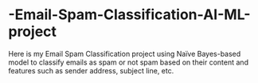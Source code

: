 # -Email-Spam-Classification-AI-ML-project
Here is my Email Spam Classification project using Naïve Bayes-based model to classify emails as spam or not spam based on their content
and features such as sender address, subject line, etc.

